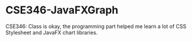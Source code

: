 # CSE346-JavaFXGraph
CSE346: Class is okay, the programming part helped me learn a lot of CSS Stylesheet and JavaFX chart libraries.
